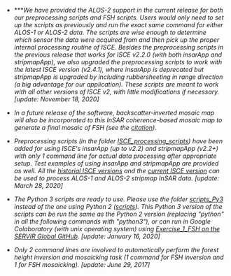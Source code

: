 - ****We have provided the ALOS-2 support in the current release for both our preprocessing scripts and FSH scripts. Users would only need to set up the scripts as previously and run the exact same command for either ALOS-1 or ALOS-2 data. The scripts are wise enough to determine which sensor the data were acquired from and then pick up the proper internal processing routine of ISCE. Besides the preprocessing scripts in the previous release that works for ISCE v2.2.0 (with both insarApp and stripmapApp), we also upgraded the preprocessing scripts to work with the latest ISCE version (v2.4.1), where insarApp is deprecated but stripmapApp is upgraded by including rubbersheeting in range direction (a big advantage for our application). These scripts are meant to work with all other versions of ISCE v2, with little modifications if necessary.* *[update: November 18, 2020]*

- *In a future release of the software, backscatter-inverted mosaic map will also be incorporated to this InSAR coherence-based mosaic map to generate a final mosaic of FSH (see the [citation](https://ieeexplore.ieee.org/document/8439086)).*

- *Preprocessing scripts (in the folder [ISCE_processing_scripts](https://github.com/leiyangleon/FSH/blob/dev/ISCE_processing_scripts)) have been added for using ISCE's insarApp (up to v2.2) and stripmapApp (v2.2+) with only 1 command line for actual data processing after appropriate setup. Test examples of using insarApp and stripmapApp are provided as well. All the [historial ISCE versions](https://winsar.unavco.org/software/isce) and the [current ISCE version](https://github.com/isce-framework/isce2) can be used to process ALOS-1 and ALOS-2 stripmap InSAR data.* *[update: March 28, 2020]*

- *The Python 3 scripts are ready to use. Please use the folder [scripts_Py3](https://github.com/leiyangleon/FSH/blob/dev/scripts_Py3) instead of the one using Python 2 ([scripts](https://github.com/leiyangleon/FSH/blob/dev/scripts)). This Python 3 version of the scripts can be run the same as the Python 2 version (replacing "python" in all the following commands with "python3"), or can run in Google Colaboratory (with unix operating system) using [Exercise_1_FSH on the SERVIR Global GitHub](https://github.com/SERVIR/ForestStandHeight).* *[update: January 16, 2020]*

- *Only 2 command lines are involved to automatically perform the forest height inversion and mosaicking task (1 command for FSH inversion and 1 for FSH mosaicking).* *[update: June 29, 2017]*



